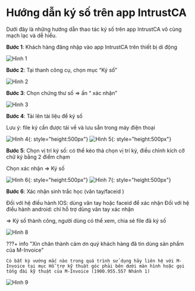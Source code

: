 # **Hướng dẫn ký số trên app IntrustCA**

Dưới đây là những hướng dẫn thao tác ký số trên app IntrustCA vô cùng mạch lạc và dễ hiểu.

**Bước 1**: Khách hàng đăng nhập vào app IntrustCA trên thiết bị di động

![Hình 1](../../assets/images/chuKySo/app-intrustca-1.png)

**Bước 2**: Tại thanh công cụ, chọn mục “Ký số”

![Hình 2](../../assets/images/chuKySo/app-intrustca-2.png)

**Bước 3**: Chọn chứng thư số => ấn “ xác nhận”

![Hình 3](../../assets/images/chuKySo/app-intrustca-3.png)

**Bước 4**: Tải lên tài liệu để ký số

Lưu ý: file ký cần được tải về và lưu sẵn trong máy điện thoại

![Hình 4](../../assets/images/chuKySo/app-intrustca-4.png){: style="height:500px"}
![Hình 5](../../assets/images/chuKySo/app-intrustca-5.png){: style="height:500px"}

**Bước 5**: Chọn vị trí ký số: có thể kéo thả chọn vị trí ký, điều chỉnh kích cỡ chữ ký bằng 2 điểm chạm

Chọn xác nhận => Ký số

![Hình 6](../../assets/images/chuKySo/app-intrustca-6.png){: style="height:500px"}
![Hình 7](../../assets/images/chuKySo/app-intrustca-7.png){: style="height:500px"}

**Bước 6**: Xác nhận sinh trắc học (vân tay/faceid )

Đối với hệ điều hành IOS: dùng vân tay hoặc faceid để xác nhận
Đối với hệ điều hành android: chỉ hỗ trợ dùng vân tay xác nhận

=> Ký số thành công, người dùng có thể xem, chia sẻ file đã ký số

![Hình 8](../../assets/images/chuKySo/app-intrustca-8.png)

???+ info "Xin chân thành cảm ơn quý khách hàng đã tin dùng sản phẩm của M-Invoice"

    Có bất kỳ vướng mắc nào trong quá trình sử dụng hãy liên hệ với M-Invoice tại mục Hỗ trợ kỹ thuật góc phải bên dưới màn hình hoặc gọi tổng đài kỹ thuật của M-Invoice (1900.955.557 Nhánh 1)

![Hình 9](../../assets/images/invoice2/hotro.png)
